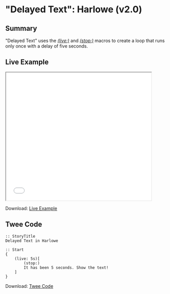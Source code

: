 # "Delayed Text": Harlowe (v2.0)

## Summary

"Delayed Text" uses the *[(live:)](https://twine2.neocities.org/#macro_live)* and *[(stop:)](https://twine2.neocities.org/#macro_stop)* macros to create a loop that runs only once with a delay of five seconds.

## Live Example

<section>
<iframe src="harlowe_delayedtext_example.html" height=400 width=90%></iframe>


Download: <a href="harlowe_delayedtext_example.html" target="_blank">Live Example</a>
</section>

## Twee Code

```
:: StoryTitle
Delayed Text in Harlowe

:: Start
{
	(live: 5s)[
    	(stop:)
		It has been 5 seconds. Show the text!
	]
}

```

Download: <a href="harlowe_delayedtext_twee.txt" target="_blank">Twee Code</a>

